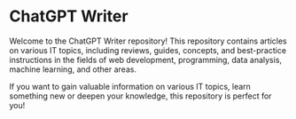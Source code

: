 # ChatGPT Writer

Welcome to the ChatGPT Writer repository! This repository contains articles on various IT topics, including reviews, guides, concepts, and best-practice instructions in the fields of web development, programming, data analysis, machine learning, and other areas.

If you want to gain valuable information on various IT topics, learn something new or deepen your knowledge, this repository is perfect for you!
